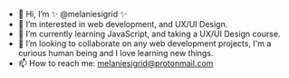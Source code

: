 - 👋 Hi, I’m ✨  @melaniesigrid  ✨
- 👀 I’m interested in web development, and UX/UI Design.
- 🌱 I’m currently learning JavaScript, and taking a UX/UI Design course.
- 💞️ I’m looking to collaborate on any web development projects, I'm a curious human being and I love learning new things.
- 📫 How to reach me: melaniesigrid@protonmail.com

<!---
melaniesigrid/melaniesigrid is a ✨ special ✨ repository because its `README.md` (this file) appears on your GitHub profile.
You can click the Preview link to take a look at your changes.
--->
